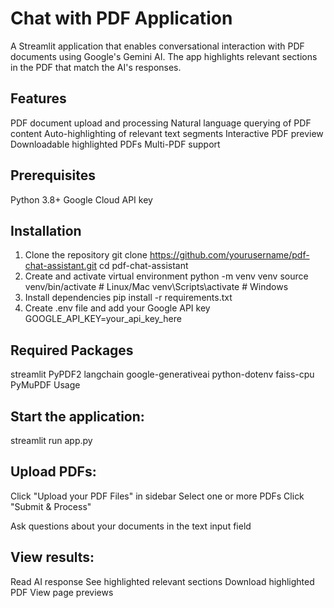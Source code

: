 
# Chat with PDF Application
A Streamlit application that enables conversational interaction with PDF documents using Google's Gemini AI. The app highlights relevant sections in the PDF that match the AI's responses.

## Features
PDF document upload and processing
Natural language querying of PDF content
Auto-highlighting of relevant text segments
Interactive PDF preview
Downloadable highlighted PDFs
Multi-PDF support

## Prerequisites
Python 3.8+
Google Cloud API key

## Installation
1. Clone the repository
   git clone https://github.com/yourusername/pdf-chat-assistant.git
cd pdf-chat-assistant
2. Create and activate virtual environment
python -m venv venv
source venv/bin/activate  # Linux/Mac
venv\Scripts\activate     # Windows
3. Install dependencies
   pip install -r requirements.txt
4. Create .env file and add your Google API key
   GOOGLE_API_KEY=your_api_key_here
## Required Packages
streamlit
PyPDF2
langchain
google-generativeai
python-dotenv
faiss-cpu
PyMuPDF
Usage

## Start the application:

streamlit run app.py

## Upload PDFs:
Click "Upload your PDF Files" in sidebar
Select one or more PDFs
Click "Submit & Process"

Ask questions about your documents in the text input field
## View results:
Read AI response
See highlighted relevant sections
Download highlighted PDF
View page previews


